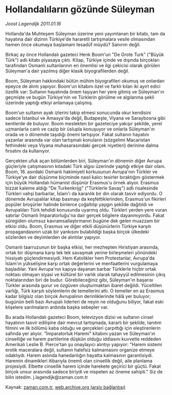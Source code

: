 # Hollandalıların  gözünde Süleyman

*Joost Lagendijk 2011.01.16*

<td class="columnist-detail">
<p>Hollanda'da Muhteşem Süleyman üzerine yeni yayımlanan bir kitabı, tam da hayatına dair dizinin Türkiye'de hararetli tartışmalara vesile olmasından hemen önce okumaya başlamam tesadüf müydü? Sanırım değil.</p>
<p>
<div id="haberMetinDiv">
<p>Birkaç ay önce Hollandalı gazeteci Henk Boom'un "De Grote Turk" ("Büyük Türk") adlı kitabı piyasaya çıktı. Kitap, Türkiye içinde ve dışında birçokları tarafından Osmanlı sultanlarının en önemlisi ve ilgi çekicisi olarak görülen Süleyman'a dair yazılmış diğer klasik biyografilerden değil.
<p>Boom, Süleyman hakkındaki bütün mühim biyografileri okumuş ve onlardan epeyce de alıntı yapıyor. Boom'un kitabını özel ve farklı kılan iki ayırt edici özellik var: Sultanın hayatında önem taşıyan her yere gitmiş ve Süleyman'ın geçmişte ve bugün Türkiye'nin ve Türklerin görülme ve algılanma şekli üzerinde yaptığı etkiyi anlamaya çalışmış.
<p>Boom'un sultanın ayak izlerini takip etmesi sonucunda okur kendisini sadece İstanbul ve Amasya'da değil, Budapeşte, Viyana ve Saraybosna gibi kentlerde de buluyor. Boom meslekten bir gazeteciye yakışır şekilde, yerel uzmanlarla canlı ve cazip bir üslupla konuşuyor ve onlarla Süleyman'ın orada ve o dönemde taşıdığı önemi tartışıyor. Fakat sultanın hayatını yazanlar arasında var olan tartışmalı konuların (sözgelimi Macaristan fethindeki veya Viyana muhasarasındaki gerçek niyetleri) derinine dalma fırsatını da kullanıyor.
<p>Gerçekten ufuk açan bölümlerden biri, Süleyman'ın dönemin diğer Avrupa güçleriyle çatışmasının kıtadaki Türk algısı üzerinde yaptığı etkiye dair olanı. Boom, 16. asırdaki Osmanlı hakimiyeti korkusunun Avrupa'nın Türkler ve Türkiye'ye dair düşünme biçiminde nasıl kalıcı tesirler bıraktığını göstermek için büyük Hollandalı hümanist düşünür Erasmus'u örnek alıyor. Erasmus bizzat kaleme aldığı "De Turkenkrijg" ("Türklerle Savaş") adlı risalesinde Türkleri vahşi barbarlar, İslam'ı da karanlık bir din olarak tasvir ediyordu. O dönemde Avrupalılar kitap basmayı da keşfettiklerinden, Erasmus'un fikirleri popüler broşürler halinde binlerce çoğaltılıp yaygın şekilde dağıtıldı ve Avrupalıları Türk tehdidi konusunda uyarmış oldu. Türkleri yerden yere vuran satırlar Osmanlı İmparatorluğu'na dair gerçek bilgilere dayanmıyordu. Fakat süregiden olumsuz kavramsallaştırmanın bugüne dek gelen muazzam bir etkisi oldu. Boom, Erasmus ve diğer etkili düşünürlerin Türkiye karşıtı propagandasının uzak bir yankısını bulabildiği başka birçok ülkedeki sözlerden ve deyimlerden de alıntılar yapıyor.
<p>Osmanlı taarruzunun bir başka etkisi, her mezhepten Hıristiyan arasında, ortak bir düşmana karşı tek tek savaşmak yerine birleşmeleri yönündeki hissiyatı güçlendirmesiydi. Hem Katolikler hem Protestanlar, Avrupa'da İslam'ın yükselişine karşı ortak değerlerini ve menfaatlerini vurgulamaya başladılar. Yani Avrupa'nın kapıya dayanan barbar Türklerle hiçbir ortak noktası olmayan siyasi ve kültürel bir varlık olarak tahayyül edilmesinin çıkış noktalarından biri de budur. Görebileceğiniz gibi, Süleyman'ın başarısı Türkler arasında gurur ve özgüven oluşturmaktan ibaret değildi. Yüceltilen varlığı, Türk karşıtı söylemlerin de temellerini attı. O temeller en az Erasmus kadar bilgisiz olan birçok Avrupalının derinliklerinde hâlâ yer buluyor; bugünün belli bazı Avrupalı liderleri de neyin ne olduğunu biliyor, fakat eski klişelere sarılmaların ardında başka sebepler var.
<p>Bu arada Hollandalı gazeteci Boom, televizyon dizisi ve sultanın cinsel hayatının tasvir edilişine dair mevcut tartışmada, kararlı bir şekilde, tanıtım filmini ve ilk bölümü kaba olduğu ve gerçekleri çarpıttığı için eleştirenlerin safında yer alıyor. "İmparatorluk Haremi" kitabını yazan ve Süleyman'ın cinselliğe ve harem partilerine düşkün olduğu iddiasını kuvvetle reddeden Amerikalı Leslie B. Pierce'tan şu onaylayıcı alıntıyı yapıyor: "Harem sistemi erotik maceralara değil, sultanın halefsiz kalmamasını organize etmeye odaklıydı. Harem aslında hanedanlığın hayatta kalmasının garantisiydi. Haremin dinamikleri itibarıyla önemli olan cinsellik değil, aile planlama projesiydi. Elbette cinsellik harem içinde harekete geçirici bir güçtü. Fakat birçok unsur arasında sadece biriydi ve nispeten az öneme sahipti." Siz de bilin istedim. j.lagendijk@zaman.com.tr</p></p></p></p></p></p></div>
</p>
<a href="http://web.archive.org/web/20110123145945/mailto:j.lagendijk@zaman.com.tr">
</a></td>

Kaynak: [zaman.com.tr](http://zaman.com.tr/yazar.do?yazino=1079640), [web.archive.org (arşiv bağlantısı)](http://web.archive.org/web/20110123145945/http://www.zaman.com.tr:80/yazar.do?yazino=1079640)
